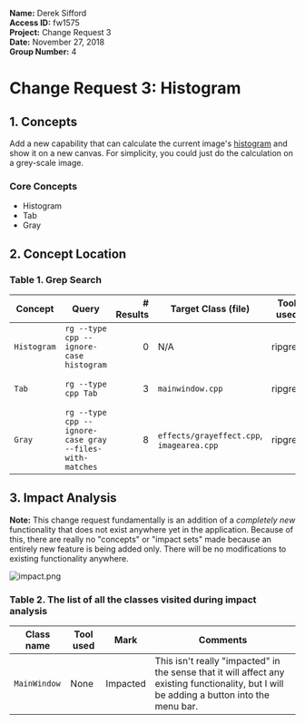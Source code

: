 **Name:** Derek Sifford \
**Access ID:** fw1575 \
**Project:** Change Request 3 \
**Date:** November 27, 2018 \
**Group Number:** 4

# Change Request 3: Histogram

## 1. Concepts

Add a new capability that can calculate the current image's [histogram](https://en.wikipedia.org/wiki/Image_histogram) and show it on a new canvas. For simplicity, you could just do the calculation on a grey-scale image.

### Core Concepts

-   Histogram
-   Tab
-   Gray

## 2. Concept Location

### Table 1. Grep Search

| Concept     | Query                                                   | # Results | Target Class (file)                       | Tool used | Comments                                                                                  |
| ----------- | ------------------------------------------------------- | --------: | ----------------------------------------- | --------- | ----------------------------------------------------------------------------------------- |
| `Histogram` | `rg --type cpp --ignore-case histogram`                 |         0 | N/A                                       | ripgrep   | Nothing found                                                                             |
| `Tab`       | `rg --type cpp Tab`                                     |         3 | `mainwindow.cpp`                          | ripgrep   | New tabs will need to be created in `mainwindow.cpp`                                      |
| `Gray`      | `rg --type cpp --ignore-case gray --files-with-matches` |         8 | `effects/grayeffect.cpp`, `imagearea.cpp` | ripgrep   | Gray effect is implemented in `effects/grayeffect.cpp`, and it is used in `imagearea.cpp` |

## 3. Impact Analysis

**Note:** This change request fundamentally is an addition of a _completely new_ functionality that does not exist anywhere yet in the application. Because of this, there are really no "concepts" or "impact sets" made because an entirely new feature is being added only. There will be no modifications to existing functionality anywhere.

![impact.png]

### Table 2. The list of all the classes visited during impact analysis

| Class name   | Tool used | Mark     | Comments                                                                                                                                   |
| ------------ | --------- | -------- | ------------------------------------------------------------------------------------------------------------------------------------------ |
| `MainWindow` | None      | Impacted | This isn't really "impacted" in the sense that it will affect any existing functionality, but I will be adding a button into the menu bar. |

<!--
## 4. Prefactoring

    Please provide a detailed journal entry describing how you went about
    performing prefactoring for this change request. Write down the type of your
    refactoring in the 2nd column (e.g. "Extract a superclass" or use the terms on
    https://sourcemaking.com/refactoring).

### Table 4. Prefactoring Code Files

| File Name | Refactoring Issue | Lines Added | Lines Deleted | Lines Total |
| --------- | ----------------- | ----------: | ------------: | ----------: |
|           |                   |             |               |             |
|           |                   |             |               |             |
|           |                   |             |               |             |

## 5. Actualization

    Complete Table 5 & Table 6.

        Table 5
        -------
        Self-explanatory: describe the number of files you change.

        Table 6
        -------
        Column 1: Record where changes were made.
        Column 2: Record why changes were made.

### Table 5. Actualization Summary

| # Visited | # Changed | # Added | # Propagating | # Unchanged | # Added to Changed Set |
| --------: | --------: | ------: | ------------: | ----------: | ---------------------: |
|           |           |         |               |             |                        |

### Table 6. Actualization Code Files

| File Name | Task | Lines Added | Lines Deleted | Lines Total |
| --------- | ---- | ----------: | ------------: | ----------: |
|           |      |             |               |             |
|           |      |             |               |             |
|           |      |             |               |             |

## 6. Postfactoring

    Please provide a detailed journal entry describing how you went about
    performing postfactoring for this change request. Write down the type of your
    refactoring in the 2nd column (e.g. "Extract a superclass" or use the terms on
    https://sourcemaking.com/refactoring).

### Table 6. Postfactoring Code Files

| File Name | Refactoring Issue | Lines Added | Lines Deleted | Lines Total |
| --------- | ----------------- | ----------: | ------------: | ----------: |
|           |                   |             |               |             |
|           |                   |             |               |             |
|           |                   |             |               |             |

## 7. Verification

    Please provide a detailed journal entry describing how you went about
    performing verification for this change request.

### Table 7. Statement Verification

| File Name | Total Statements | Covered Statements |   % |
| --------- | ---------------: | -----------------: | --: |
|           |                  |                    |     |

#### Tests Failed

#### Bugs Found

## 8. Sources

    Include any sources that you cited or used information from

## 9. Highlighted Source Code

    Attach or cut and paste the code of the classes that you changed. Highlight
    the code that was changed or added. Use YELLOW for modified code RED for
    deleted code, and GREEN for added code.

    If you only changed one method in a large file, only include that method and
    the file name it’s from. Likewise, if you only changed a line or two in an
    event map or resource file, only include a few of the surrounding lines and
    the file name. Do not include thousands of lines of code that you did not
    change!

-->

[impact.png]: bin/impact.png
